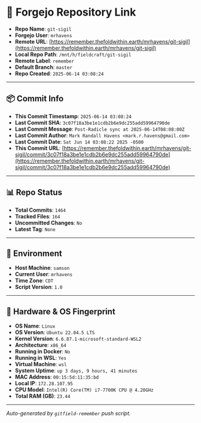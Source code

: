 # 🔗 Forgejo Repository Link

- **Repo Name**: `git-sigil`
- **Forgejo User**: `mrhavens`
- **Remote URL**: [https://remember.thefoldwithin.earth/mrhavens/git-sigil](https://remember.thefoldwithin.earth/mrhavens/git-sigil)
- **Local Repo Path**: `/mnt/h/fieldcraft/git-sigil`
- **Remote Label**: `remember`
- **Default Branch**: `master`
- **Repo Created**: `2025-06-14 03:08:24`

---

## 📦 Commit Info

- **This Commit Timestamp**: `2025-06-14 03:08:24`
- **Last Commit SHA**: `3c07f18a3be1e1cdb2b6e9dc255add59964790de`
- **Last Commit Message**: `Post-Radicle sync at 2025-06-14T08:08:00Z`
- **Last Commit Author**: `Mark Randall Havens <mark.r.havens@gmail.com>`
- **Last Commit Date**: `Sat Jun 14 03:08:22 2025 -0500`
- **This Commit URL**: [https://remember.thefoldwithin.earth/mrhavens/git-sigil/commit/3c07f18a3be1e1cdb2b6e9dc255add59964790de](https://remember.thefoldwithin.earth/mrhavens/git-sigil/commit/3c07f18a3be1e1cdb2b6e9dc255add59964790de)

---

## 📊 Repo Status

- **Total Commits**: `1464`
- **Tracked Files**: `164`
- **Uncommitted Changes**: `No`
- **Latest Tag**: `None`

---

## 🧭 Environment

- **Host Machine**: `samson`
- **Current User**: `mrhavens`
- **Time Zone**: `CDT`
- **Script Version**: `1.0`

---

## 🧬 Hardware & OS Fingerprint

- **OS Name**: `Linux`
- **OS Version**: `Ubuntu 22.04.5 LTS`
- **Kernel Version**: `6.6.87.1-microsoft-standard-WSL2`
- **Architecture**: `x86_64`
- **Running in Docker**: `No`
- **Running in WSL**: `Yes`
- **Virtual Machine**: `wsl`
- **System Uptime**: `up 3 days, 9 hours, 41 minutes`
- **MAC Address**: `00:15:5d:11:35:bd`
- **Local IP**: `172.28.107.95`
- **CPU Model**: `Intel(R) Core(TM) i7-7700K CPU @ 4.20GHz`
- **Total RAM (GB)**: `23.44`

---

_Auto-generated by `gitfield-remember` push script._
